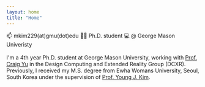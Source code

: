 ```yaml
---
layout: home
title: "Home"
---
```

📫 mkim229(at)gmu(dot)edu
👩‍💻 Ph.D. student 💻 @ George Mason Univeristy
<br />
<br />
I'm a 4th year Ph.D. student at George Mason University, working with <a href="https://craigyuyu.github.io/home/index.html">Prof. Craig Yu</a> in the Design Computing and Extended Reality Group (DCXR). Previously, I received my M.S. degree from Ewha Womans University, Seoul, South Korea under the supervision of <a href="http://home.ewha.ac.kr/~kimy/">Prof. Young J. Kim</a>.


